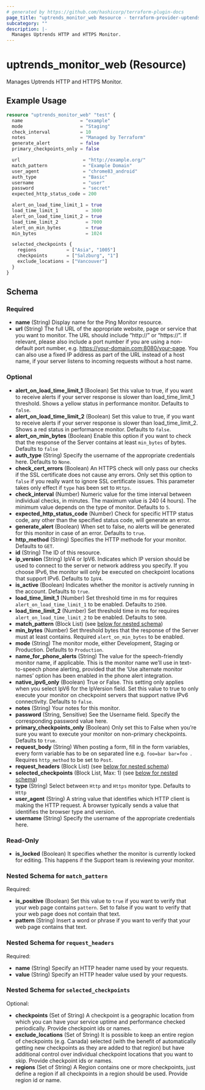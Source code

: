 ```yaml
---
# generated by https://github.com/hashicorp/terraform-plugin-docs
page_title: "uptrends_monitor_web Resource - terraform-provider-uptends"
subcategory: ""
description: |-
  Manages Uptrends HTTP and HTTPS Monitor.
---
```


# uptrends_monitor_web (Resource)

Manages Uptrends HTTP and HTTPS Monitor.

## Example Usage

```terraform
resource "uptrends_monitor_web" "test" {
  name                     = "example"
  mode                     = "Staging"
  check_interval           = 10
  notes                    = "Managed by Terraform"
  generate_alert           = false
  primary_checkpoints_only = false

  url                       = "http://example.org/"
  match_pattern             = "Example Domain"
  user_agent                = "chrome83_android"
  auth_type                 = "Basic"
  username                  = "user"
  password                  = "secret"
  expected_http_status_code = 200

  alert_on_load_time_limit_1 = true
  load_time_limit_1          = 3000
  alert_on_load_time_limit_2 = true
  load_time_limit_2          = 7000
  alert_on_min_bytes         = true
  min_bytes                  = 1024

  selected_checkpoints {
    regions           = ["Asia", "1005"]
    checkpoints       = ["Salzburg", "1"]
    exclude_locations = ["Vancouver"]
  }
}
```

<!-- schema generated by tfplugindocs -->
## Schema

### Required

- **name** (String) Display name for the Ping Monitor resource.
- **url** (String) The full URL of the appropriate website, page or service that you want to monitor. The URL should include “http://” or “https://”. If relevant, please also include a port number if you are using a non-default port number, e.g. https://your-domain.com:8080/your-page. You can also use a fixed IP address as part of the URL instead of a host name, if your server listens to incoming requests without a host name.

### Optional

- **alert_on_load_time_limit_1** (Boolean) Set this value to true, if you want to receive alerts if your server response is slower than load_time_limit_1 threshold. Shows a yellow status in performance monitor. Defaults to `false`.
- **alert_on_load_time_limit_2** (Boolean) Set this value to true, if you want to receive alerts if your server response is slower than load_time_limit_2. Shows a red status in performance monitor. Defaults to `false`.
- **alert_on_min_bytes** (Boolean) Enable this option if you want to check that the response of the Server contains at least `min_bytes` of bytes. Defaults to `false`
- **auth_type** (String) Specify the username of the appropriate credentials here. Defaults to `None`.
- **check_cert_errors** (Boolean) An HTTPS check will only pass our checks if the SSL certificate does not cause any errors. Only set this option to `false` if you really want to ignore SSL certificate issues. This parameter takes only effect if `type` has been set to `Https`.
- **check_interval** (Number) Numeric value for the time interval between individual checks, in minutes. The maximum value is 240 (4 hours). The minimum value depends on the type of monitor. Defaults to `5`.
- **expected_http_status_code** (Number) Check for specific HTTP status code, any other than the specified status code, will generate an error.
- **generate_alert** (Boolean) When set to false, no alerts will be generated for this monitor in case of an error. Defaults to `true`.
- **http_method** (String) Specifies the HTTP methode for your monitor. Defaults to `GET`.
- **id** (String) The ID of this resource.
- **ip_version** (String) IpV4 or IpV6. Indicates which IP version should be used to connect to the server or network address you specify. If you choose IPv6, the monitor will only be executed on checkpoint locations that support IPv6. Defaults to `IpV4`.
- **is_active** (Boolean) Indicates whether the monitor is actively running in the account. Defaults to `true`.
- **load_time_limit_1** (Number) Set threshold time in ms for requires `alert_on_load_time_limit_1` to be enabled. Defaults to `2500`.
- **load_time_limit_2** (Number) Set threshold time in ms for requires `alert_on_load_time_limit_2` to be enabled. Defaults to `5000`.
- **match_pattern** (Block List) (see [below for nested schema](#nestedblock--match_pattern))
- **min_bytes** (Number) Set threshold bytes that the response of the Server must at least contains. Required `alert_on_min_bytes` to be enabled.
- **mode** (String) The monitor mode, either Development, Staging or Production. Defaults to `Production`.
- **name_for_phone_alerts** (String) The value for the speech-friendly monitor name, if applicable. This is the monitor name we’ll use in text-to-speech phone alerting, provided that the ‘Use alternate monitor names’ option has been enabled in the phone alert integration.
- **native_ipv6_only** (Boolean) True or False. This setting only applies when you select IpV6 for the IpVersion field. Set this value to true to only execute your monitor on checkpoint servers that support native IPv6 connectivity. Defaults to `false`.
- **notes** (String) Your notes for this monitor.
- **password** (String, Sensitive) See the Username field. Specify the corresponding password value here.
- **primary_checkpoints_only** (Boolean) Only set this to False when you’re sure you want to execute your monitor on non-primary checkpoints. Defaults to `true`.
- **request_body** (String) When posting a form, fill in the form variables, every form variable has to be on separated line e.g. `foo=bar
bar=foo
`. Requires `http_method` to be set to `Post`.
- **request_headers** (Block List) (see [below for nested schema](#nestedblock--request_headers))
- **selected_checkpoints** (Block List, Max: 1) (see [below for nested schema](#nestedblock--selected_checkpoints))
- **type** (String) Select between `Http` and `Https` monitor type. Defaults to `Http`
- **user_agent** (String) A string value that identifies which HTTP client is making the HTTP request. A browser typically sends a value that identifies the browser type and version.
- **username** (String) Specify the username of the appropriate credentials here.

### Read-Only

- **is_locked** (Boolean) It specifies whether the monitor is currently locked for editing. This happens if the Support team is reviewing your monitor.

<a id="nestedblock--match_pattern"></a>
### Nested Schema for `match_pattern`

Required:

- **is_positive** (Boolean) Set this value to `true` if you want to verify that your web page contains `pattern`. Set to false if you want to verify that your web page does not contain that text.
- **pattern** (String) Insert a word or phrase if you want to verify that your web page contains that text.


<a id="nestedblock--request_headers"></a>
### Nested Schema for `request_headers`

Required:

- **name** (String) Specify an HTTP header name used by your requests.
- **value** (String) Specify an HTTP header value used by your requests.


<a id="nestedblock--selected_checkpoints"></a>
### Nested Schema for `selected_checkpoints`

Optional:

- **checkpoints** (Set of String) A checkpoint is a geographic location from which you can have your service uptime and performance checked periodically. Provide checkpoint ids or names.
- **exclude_locations** (Set of String) It is possible to keep an entire region of checkpoints (e.g. Canada) selected (with the benefit of automatically getting new checkpoints as they are added to that region) but have additional control over individual checkpoint locations that you want to skip. Provide checkpoint ids or names.
- **regions** (Set of String) A Region contains one or more checkpoints, just define a region if all checkpoints in a region should be used. Provide region id or name.


